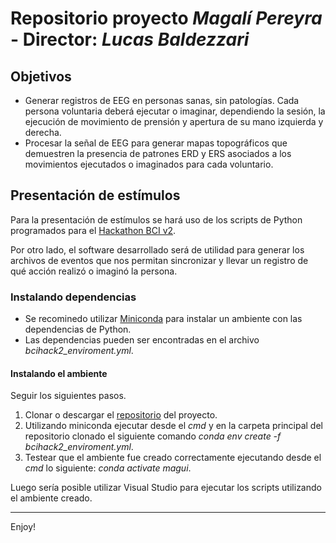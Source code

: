 # Repositorio proyecto *Magalí Pereyra* - Director: *Lucas Baldezzari*

## Objetivos

- Generar registros de EEG en personas sanas, sin patologías. Cada persona voluntaria deberá ejecutar o imaginar, dependiendo la sesión, la ejecución de movimiento de prensión y apertura de su mano izquierda y derecha.
- Procesar la señal de EEG para generar mapas topográficos que demuestren la presencia de patrones ERD y ERS asociados a los movimientos ejecutados o imaginados para cada voluntario.

## Presentación de estímulos

Para la presentación de estímulos se hará uso de los scripts de Python programados para el [Hackathon BCI v2](https://github.com/lucasbaldezzari/bcihack2).

Por otro lado, el software desarrollado será de utilidad para generar los archivos de eventos que nos permitan sincronizar y llevar un registro de qué acción realizó o imaginó la persona.

### Instalando dependencias

- Se recominedo utilizar [Miniconda](https://docs.anaconda.com/miniconda/) para instalar un ambiente con las dependencias de Python.
- Las dependencias pueden ser encontradas en el archivo *bcihack2_enviroment.yml*.

#### Instalando el ambiente

Seguir los siguientes pasos.

1. Clonar o descargar el [repositorio](https://github.com/lucasbaldezzari/maguiproject) del proyecto.
2. Utilizando miniconda ejecutar desde el *cmd* y en la carpeta principal del repositorio clonado el siguiente comando *conda env create -f bcihack2_enviroment.yml*.
3. Testear que el ambiente fue creado correctamente ejecutando desde el *cmd* lo siguiente: *conda activate magui*.

Luego sería posible utilizar Visual Studio para ejecutar los scripts utilizando el ambiente creado.

---

Enjoy!